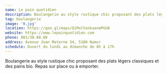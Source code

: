 ```yaml
---
name: Le pain quotidien
description: Boulangerie au style rustique chic proposant des plats légers classiques et des pains bio.
tag: boulangerie
image: '0.jpg'
location: https://goo.gl/maps/QiMxCtenkaanmPGU8
website: https://www.lepainquotidien.com
phone: 081/30.88.88
address: Avenue Jean Materne 54, 5100 Namur
schedule: Ouvert du lundi au dimanche de 8h à 17h
---
```

Boulangerie au style rustique chic proposant des plats légers classiques et des pains bio. Repas sur place ou à emporter.

